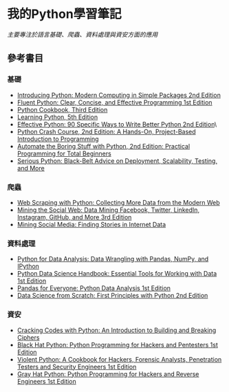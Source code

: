 # 我的Python學習筆記

*主要專注於語言基礎、爬蟲、資料處理與資安方面的應用*

## 參考書目

### 基礎

*	[Introducing Python: Modern Computing in Simple Packages 2nd Edition](https://www.amazon.com/Introducing-Python-Modern-Computing-Packages/dp/1492051365/ref=pd_lpo_14_t_0/130-5696266-8308719?_encoding=UTF8&pd_rd_i=1492051365&pd_rd_r=e386c76f-e425-4e0b-99d0-64d012f39185&pd_rd_w=BHK4C&pd_rd_wg=CByRp&pf_rd_p=7b36d496-f366-4631-94d3-61b87b52511b&pf_rd_r=B4XT8VMHFE9RT4M8WFQN&psc=1&refRID=B4XT8VMHFE9RT4M8WFQN)	
*	[Fluent Python: Clear, Concise, and Effective Programming 1st Edition](https://www.amazon.com/Fluent-Python-Concise-Effective-Programming/dp/1491946008/ref=pd_sbs_14_4/130-5696266-8308719?_encoding=UTF8&pd_rd_i=1491946008&pd_rd_r=4d00b1cb-8e64-4fbf-ae7b-43dc7bbe7b01&pd_rd_w=eNWSd&pd_rd_wg=i5aQB&pf_rd_p=52ff3488-8ecd-4341-9663-52e4fb00f500&pf_rd_r=KS6MPVDKRNFMF5RHQHSS&psc=1&refRID=KS6MPVDKRNFMF5RHQHSS)
*	[Python Cookbook, Third Edition](https://www.amazon.com/Python-Cookbook-Third-David-Beazley/dp/1449340377/ref=pd_sbs_14_1/130-5696266-8308719?_encoding=UTF8&pd_rd_i=1449340377&pd_rd_r=454e764d-c802-42a2-9c57-74fdeb6cb920&pd_rd_w=YdwUP&pd_rd_wg=v7dfX&pf_rd_p=52ff3488-8ecd-4341-9663-52e4fb00f500&pf_rd_r=2DSVEDDACQGARHVT299Z&psc=1&refRID=2DSVEDDACQGARHVT299Z)
*	[Learning Python, 5th Edition](https://www.amazon.com/Learning-Python-5th-Mark-Lutz/dp/1449355730/ref=pd_bxgy_img_3/130-5696266-8308719?_encoding=UTF8&pd_rd_i=1449355730&pd_rd_r=28e86132-486d-4c89-9998-3df5496f9a49&pd_rd_w=EL7y9&pd_rd_wg=u5eU6&pf_rd_p=ce6c479b-ef53-49a6-845b-bbbf35c28dd3&pf_rd_r=52VQMBAEPV26WHTA4652&psc=1&refRID=52VQMBAEPV26WHTA4652)
*	[Effective Python: 90 Specific Ways to Write Better Python 2nd Edition](https://www.amazon.com/Effective-Python-Specific-Software-Development/dp/0134853989/ref=pd_sbs_14_4/130-5696266-8308719?_encoding=UTF8&pd_rd_i=0134853989&pd_rd_r=28e86132-486d-4c89-9998-3df5496f9a49&pd_rd_w=80Wwx&pd_rd_wg=u5eU6&pf_rd_p=52ff3488-8ecd-4341-9663-52e4fb00f500&pf_rd_r=52VQMBAEPV26WHTA4652&psc=1&refRID=52VQMBAEPV26WHTA4652)\\
*	[Python Crash Course, 2nd Edition: A Hands-On, Project-Based Introduction to Programming](https://www.amazon.com/Python-Crash-Course-2nd-Edition/dp/1593279280/ref=pd_sbs_14_1/130-5696266-8308719?_encoding=UTF8&pd_rd_i=1593279280&pd_rd_r=28e86132-486d-4c89-9998-3df5496f9a49&pd_rd_w=80Wwx&pd_rd_wg=u5eU6&pf_rd_p=52ff3488-8ecd-4341-9663-52e4fb00f500&pf_rd_r=52VQMBAEPV26WHTA4652&psc=1&refRID=52VQMBAEPV26WHTA4652)
*	[Automate the Boring Stuff with Python, 2nd Edition: Practical Programming for Total Beginners](https://www.amazon.com/Automate-Boring-Stuff-Python-2nd/dp/1593279922/ref=pd_sbs_14_1/130-5696266-8308719?_encoding=UTF8&pd_rd_i=1593279922&pd_rd_r=15f052af-5873-4556-a636-fb0335d4a105&pd_rd_w=hrLJg&pd_rd_wg=Irkjc&pf_rd_p=52ff3488-8ecd-4341-9663-52e4fb00f500&pf_rd_r=GSA1Y47F3CSZPZ1SE83E&psc=1&refRID=GSA1Y47F3CSZPZ1SE83E)
*	[Serious Python: Black-Belt Advice on Deployment, Scalability, Testing, and More](https://www.amazon.com/Serious-Python-Black-Belt-Deployment-Scalability/dp/1593278780/ref=pd_sbs_14_10?_encoding=UTF8&pd_rd_i=1593278780&pd_rd_r=033bad52-eca5-413c-a9b5-b660af1b732e&pd_rd_w=x2cRR&pd_rd_wg=QpUFM&pf_rd_p=52ff3488-8ecd-4341-9663-52e4fb00f500&pf_rd_r=W614GKQFSSS52M5J7DG5&psc=1&refRID=W614GKQFSSS52M5J7DG5)

### 爬蟲

*	[Web Scraping with Python: Collecting More Data from the Modern Web](https://www.amazon.com/Web-Scraping-Python-Collecting-Modern/dp/1491985577/ref=sr_1_1?crid=MLQ9UWOZX78&dchild=1&keywords=python+scraping&qid=1605000234&s=books&sprefix=python+scr%2Cstripbooks-intl-ship%2C342&sr=1-1)
*	[Mining the Social Web: Data Mining Facebook, Twitter, LinkedIn, Instagram, GitHub, and More 3rd Edition](https://www.amazon.com/Mining-Social-Web-Facebook-Instagram/dp/1491985046/ref=pd_sbs_14_1/130-5696266-8308719?_encoding=UTF8&pd_rd_i=1491985046&pd_rd_r=25e8ee24-1fc5-44ef-b8d2-543dcb02b4ef&pd_rd_w=PV7J7&pd_rd_wg=s2zu3&pf_rd_p=52ff3488-8ecd-4341-9663-52e4fb00f500&pf_rd_r=JDCEFA62ZKDRGMAKXMR5&psc=1&refRID=JDCEFA62ZKDRGMAKXMR5)
*	[Mining Social Media: Finding Stories in Internet Data](https://www.amazon.com/Mining-Social-Media-Finding-Internet/dp/1593279167/ref=pd_sbs_14_2/130-5696266-8308719?_encoding=UTF8&pd_rd_i=1593279167&pd_rd_r=1693b20b-f928-48c9-b8ba-bf7357cc457c&pd_rd_w=HLSa8&pd_rd_wg=FPgqS&pf_rd_p=52ff3488-8ecd-4341-9663-52e4fb00f500&pf_rd_r=96BHMJJV7R8FNFQV7JQS&psc=1&refRID=96BHMJJV7R8FNFQV7JQS)

### 資料處理

*	[Python for Data Analysis: Data Wrangling with Pandas, NumPy, and IPython](https://www.amazon.com/Python-Data-Analysis-Wrangling-IPython/dp/1491957662/ref=pd_sim_nf_14_6/130-5696266-8308719?_encoding=UTF8&pd_rd_i=1491957662&pd_rd_r=28e86132-486d-4c89-9998-3df5496f9a49&pd_rd_w=vx8TJ&pd_rd_wg=u5eU6&pf_rd_p=ec5f570b-7db1-4816-9bbe-a67d0b1d643f&pf_rd_r=52VQMBAEPV26WHTA4652&psc=1&refRID=52VQMBAEPV26WHTA4652)
*	[Python Data Science Handbook: Essential Tools for Working with Data 1st Edition](https://www.amazon.com/Python-Data-Science-Handbook-Essential/dp/1491912057/ref=pd_sbs_14_2/130-5696266-8308719?_encoding=UTF8&pd_rd_i=1491912057&pd_rd_r=c3c38dcd-c877-4854-b8c7-108c1b2a2f98&pd_rd_w=cnEan&pd_rd_wg=ql5oX&pf_rd_p=52ff3488-8ecd-4341-9663-52e4fb00f500&pf_rd_r=171DTVQX9MAXDTMHCW26&psc=1&refRID=171DTVQX9MAXDTMHCW26)
*	[Pandas for Everyone: Python Data Analysis 1st Edition](https://www.amazon.com/Pandas-Everyone-Analysis-Addison-Wesley-Analytics/dp/0134546938/ref=pd_sbs_14_9?_encoding=UTF8&pd_rd_i=0134546938&pd_rd_r=07cd3d2d-b1ac-491c-9256-f76e7b96ec67&pd_rd_w=fBGRt&pd_rd_wg=XJmWs&pf_rd_p=52ff3488-8ecd-4341-9663-52e4fb00f500&pf_rd_r=XQNE3R36TAES74W1GNY6&psc=1&refRID=XQNE3R36TAES74W1GNY6)
*	[Data Science from Scratch: First Principles with Python 2nd Edition](https://www.amazon.com/Data-Science-Scratch-Principles-Python/dp/1492041130/ref=pd_sbs_14_5/130-5696266-8308719?_encoding=UTF8&pd_rd_i=1492041130&pd_rd_r=f6dd795d-5759-48dd-9fb4-454679a07658&pd_rd_w=x6hcO&pd_rd_wg=XpGeq&pf_rd_p=52ff3488-8ecd-4341-9663-52e4fb00f500&pf_rd_r=D2F332PDQ22169TM7857&psc=1&refRID=D2F332PDQ22169TM7857)

### 資安

*	[Cracking Codes with Python: An Introduction to Building and Breaking Ciphers](https://www.amazon.com/Cracking-Codes-Python-Introduction-Building/dp/1593278225/ref=pd_sbs_14_5/130-5696266-8308719?_encoding=UTF8&pd_rd_i=1593278225&pd_rd_r=99f17be9-8727-4937-815d-dfc885573df3&pd_rd_w=xrNwU&pd_rd_wg=2ca8x&pf_rd_p=52ff3488-8ecd-4341-9663-52e4fb00f500&pf_rd_r=WWWXC51ZYVYVEF0CFXXZ&psc=1&refRID=WWWXC51ZYVYVEF0CFXXZ)
*	[Black Hat Python: Python Programming for Hackers and Pentesters 1st Edition](https://www.amazon.com/Black-Hat-Python-Programming-Pentesters/dp/1593275900/ref=sr_1_2?dchild=1&keywords=violent+python&qid=1605000608&s=books&sr=1-2)
*	[Violent Python: A Cookbook for Hackers, Forensic Analysts, Penetration Testers and Security Engineers 1st Edition](https://www.amazon.com/Violent-Python-Cookbook-Penetration-Engineers/dp/1597499579/ref=pd_sbs_14_5/130-5696266-8308719?_encoding=UTF8&pd_rd_i=1597499579&pd_rd_r=a403339f-7475-45c3-916d-8da41f8dbee0&pd_rd_w=vqoYV&pd_rd_wg=sVlIq&pf_rd_p=52ff3488-8ecd-4341-9663-52e4fb00f500&pf_rd_r=1N0RKMSSKF9PBJ4XQDPQ&psc=1&refRID=1N0RKMSSKF9PBJ4XQDPQ)
*	[Gray Hat Python: Python Programming for Hackers and Reverse Engineers 1st Edition](https://www.amazon.com/Gray-Hat-Python-Programming-Engineers/dp/1593271921/ref=sr_1_1?dchild=1&keywords=Gray+Hat+Python&qid=1605000711&s=books&sr=1-1)

